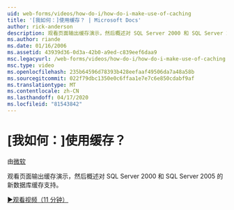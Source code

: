 ```yaml
---
uid: web-forms/videos/how-do-i/how-do-i-make-use-of-caching
title: '[我如何：]使用缓存？ | Microsoft Docs'
author: rick-anderson
description: 观看页面输出缓存演示，然后概述对 SQL Server 2000 和 SQL Server 2005 的新数据库缓存支持。
ms.author: riande
ms.date: 01/16/2006
ms.assetid: 43939d36-0d3a-42b0-a9ed-c839eef6daa9
msc.legacyurl: /web-forms/videos/how-do-i/how-do-i-make-use-of-caching
msc.type: video
ms.openlocfilehash: 235b64596d78393b428eefaaf49506da7a48a58b
ms.sourcegitcommit: 022f79dbc1350e0c6ffaa1e7e7c6e850cdabf9af
ms.translationtype: MT
ms.contentlocale: zh-CN
ms.lasthandoff: 04/17/2020
ms.locfileid: "81543842"
---
```

# <a name="how-do-i-make-use-of-caching"></a>[我如何：]使用缓存？

由[微软](https://github.com/microsoft)

观看页面输出缓存演示，然后概述对 SQL Server 2000 和 SQL Server 2005 的新数据库缓存支持。

[&#9654;观看视频（11 分钟）](https://channel9.msdn.com/Blogs/ASP-NET-Site-Videos/how-do-i-make-use-of-caching)
